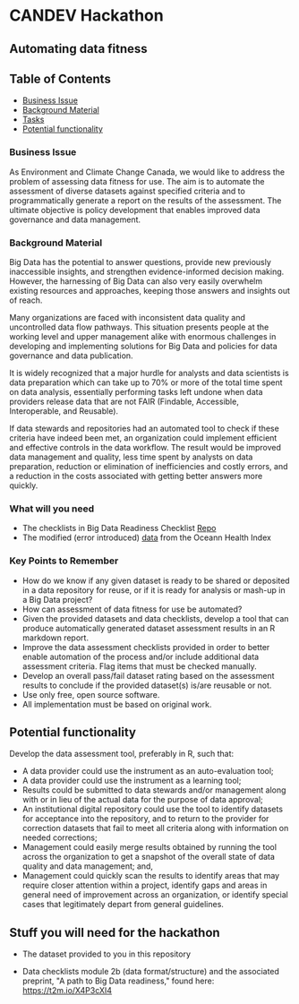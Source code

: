 # CANDEV Hackathon
## Automating data fitness

## Table of Contents
* [Business Issue](#business-issue)  
* [Background Material](#background-material)
* [Tasks](#tasks)
* [Potential functionality](#potential-functionality)

### Business Issue
As Environment and Climate Change Canada, we would like to address the problem of assessing data fitness for use. The aim is to automate the assessment of diverse datasets against specified criteria and to programmatically generate a report on the results of the assessment. The ultimate objective is policy development that enables improved data governance and data management.

### Background Material
Big Data has the potential to answer questions, provide new previously inaccessible insights, and strengthen evidence-informed decision making. However, the harnessing of Big Data can also very easily overwhelm existing resources and approaches, keeping those answers and insights out of reach.

Many organizations are faced with inconsistent data quality and uncontrolled data flow pathways. This situation presents people at the working level and upper management alike with enormous challenges in developing and implementing solutions for Big Data and policies for data governance and data publication. 

It is widely recognized that a major hurdle for analysts and data scientists is data preparation which can take up to 70% or more of the total time spent on data analysis, essentially performing tasks left undone when data providers release data that are not FAIR (Findable, Accessible, Interoperable, and Reusable).

If data stewards and repositories had an automated tool to check if these criteria have indeed been met, an organization could implement efficient and effective controls in the data workflow. The result would be improved data management and quality, less time spent by analysts on data preparation, reduction or elimination of inefficiencies and costly errors, and a reduction in the costs associated with getting better answers more quickly.

### What will you need
* The checklists in Big Data Readiness Checklist [Repo][link_DGRRepo]
* The modified (error introduced) [data][link_OHIData] from the Oceann Health Index

### Key Points to Remember
* How do we know if any given dataset is ready to be shared or deposited in a data repository for reuse, or if it is ready for analysis or mash-up in a Big Data project?
* How can assessment of data fitness for use be automated?
* Given the provided datasets and data checklists, develop a tool that can produce automatically generated dataset assessment results in an R markdown report.
* Improve the data assessment checklists provided in order to better enable automation of the process and/or include additional data assessment criteria. Flag items that must be checked manually. 
* Develop an overall pass/fail dataset rating based on the assessment results to conclude if the provided dataset(s) is/are reusable or not.
* Use only free, open source software.
* All implementation must be based on original work.

## Potential functionality
Develop the data assessment tool, preferably in R, such that:
* A data provider could use the instrument as an auto-evaluation tool;
* A data provider could use the instrument as a learning tool;
* Results could be submitted to data stewards and/or management along with or in lieu of the actual data for the purpose of data approval;
* An institutional digital repository could use the tool to identify datasets for acceptance into the repository, and to return to the provider for correction datasets that fail to meet all criteria along with information on needed corrections;
* Management could easily merge results obtained by running the tool across the organization to get a snapshot of the overall state of data quality and data management; and,
* Management could quickly scan the results to identify areas that may require closer attention within a project, identify gaps and areas in general need of improvement across an organization, or identify special cases that legitimately depart from general guidelines.

## Stuff you will need for the hackathon
* The dataset provided to you in this repository 
* Data checklists module 2b (data format/structure) and the associated preprint, "A path to Big Data readiness," found here: 
  https://t2m.io/X4P3cXI4 
  
  [link_DGRRepo]:https://t2m.io/X4P3cXI4  
  [link_OHIData]:https://github.com/claireaustin/Hackathon_CanDev2018-10-20/blob/master/OHIDataSet.csv
  

